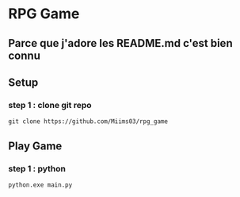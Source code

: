 # RPG Game

## Parce que j'adore les README.md c'est bien connu

## Setup

### step 1 : clone git repo

```shell
git clone https://github.com/Miims03/rpg_game
```

## Play Game

### step 1 : python

```shell
python.exe main.py
```



